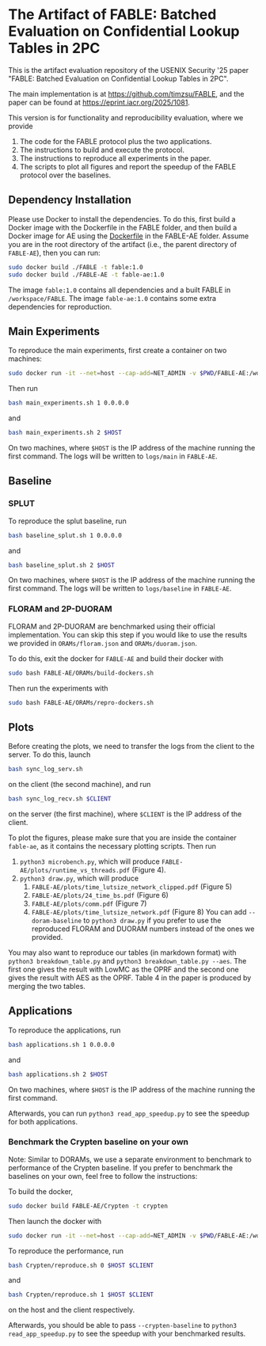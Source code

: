 # The Artifact of FABLE: Batched Evaluation on Confidential Lookup Tables in 2PC

This is the artifact evaluation repository of the USENIX Security '25 paper "FABLE: Batched Evaluation on Confidential Lookup Tables in 2PC". 

The main implementation is at https://github.com/timzsu/FABLE, and the paper can be found at https://eprint.iacr.org/2025/1081. 

This version is for functionality and reproducibility evaluation, where we provide
1. The code for the FABLE protocol plus the two applications. 
2. The instructions to build and execute the protocol. 
3. The instructions to reproduce all experiments in the paper. 
4. The scripts to plot all figures and report the speedup of the FABLE protocol over the baselines. 

## Dependency Installation

Please use Docker to install the dependencies. To do this, first build a Docker image with the Dockerfile in the FABLE folder, and then build a Docker image for AE using the [Dockerfile](./Dockerfile) in the FABLE-AE folder. Assume you are in the root directory of the artifact (i.e., the parent directory of `FABLE-AE`), then you can run:
```bash
sudo docker build ./FABLE -t fable:1.0
sudo docker build ./FABLE-AE -t fable-ae:1.0
```
The image `fable:1.0` contains all dependencies and a built FABLE in `/workspace/FABLE`. The image `fable-ae:1.0` contains some extra dependencies for reproduction. 

## Main Experiments

To reproduce the main experiments, first create a container on two machines: 
```bash
sudo docker run -it --net=host --cap-add=NET_ADMIN -v $PWD/FABLE-AE:/workspace/AE -w /workspace/AE fable-ae:1.0
```
Then run 
```bash
bash main_experiments.sh 1 0.0.0.0
```
and
```bash
bash main_experiments.sh 2 $HOST
```
On two machines, where `$HOST` is the IP address of the machine running the first command. 
The logs will be written to `logs/main` in `FABLE-AE`.

## Baseline

### SPLUT

To reproduce the splut baseline, run 
```bash
bash baseline_splut.sh 1 0.0.0.0
```
and
```bash
bash baseline_splut.sh 2 $HOST
```
On two machines, where `$HOST` is the IP address of the machine running the first command. 
The logs will be written to `logs/baseline` in `FABLE-AE`.

### FLORAM and 2P-DUORAM

FLORAM and 2P-DUORAM are benchmarked using their official implementation. You can skip this step if you would like to use the results we provided in `ORAMs/floram.json` and `ORAMs/duoram.json`. 

To do this, exit the docker for `FABLE-AE` and build their docker with
```bash
sudo bash FABLE-AE/ORAMs/build-dockers.sh
```
Then run the experiments with 
```bash
sudo bash FABLE-AE/ORAMs/repro-dockers.sh
```

## Plots

Before creating the plots, we need to transfer the logs from the client to the server. To do this, launch 
```bash
bash sync_log_serv.sh
```
on the client (the second machine), and run
```bash
bash sync_log_recv.sh $CLIENT
```
on the server (the first machine), where `$CLIENT` is the IP address of the client. 

To plot the figures, please make sure that you are inside the container `fable-ae`, as it contains the necessary plotting scripts. Then run 
1. `python3 microbench.py`, which will produce `FABLE-AE/plots/runtime_vs_threads.pdf` (Figure 4). 
2. `python3 draw.py`, which will produce
    1. `FABLE-AE/plots/time_lutsize_network_clipped.pdf` (Figure 5)
    2. `FABLE-AE/plots/24_time_bs.pdf` (Figure 6)
    3. `FABLE-AE/plots/comm.pdf` (Figure 7)
    4. `FABLE-AE/plots/time_lutsize_network.pdf` (Figure 8)
You can add `--doram-baseline` to `python3 draw.py` if you prefer to use the reproduced FLORAM and DUORAM numbers instead of the ones we provided. 

You may also want to reproduce our tables (in markdown format) with `python3 breakdown_table.py` and `python3 breakdown_table.py --aes`. The first one gives the result with LowMC as the OPRF and the second one gives the result with AES as the OPRF. Table 4 in the paper is produced by merging the two tables. 

## Applications

To reproduce the applications, run 
```bash
bash applications.sh 1 0.0.0.0
```
and
```bash
bash applications.sh 2 $HOST
```
On two machines, where `$HOST` is the IP address of the machine running the first command. 

Afterwards, you can run `python3 read_app_speedup.py` to see the speedup for both applications. 

### Benchmark the Crypten baseline on your own
Note: Similar to DORAMs, we use a separate environment to benchmark to performance of the Crypten baseline. If you prefer to benchmark the baselines on your own, feel free to follow the instructions: 

To build the docker, 
```bash
sudo docker build FABLE-AE/Crypten -t crypten
```
Then launch the docker with
```bash
sudo docker run -it --net=host --cap-add=NET_ADMIN -v $PWD/FABLE-AE:/workspace/AE -w /workspace/AE crypten
```

To reproduce the performance, run
```bash
bash Crypten/reproduce.sh 0 $HOST $CLIENT
```
and
```bash
bash Crypten/reproduce.sh 1 $HOST $CLIENT
```
on the host and the client respectively. 

Afterwards, you should be able to pass `--crypten-baseline` to `python3 read_app_speedup.py` to see the speedup with your benchmarked results. 
